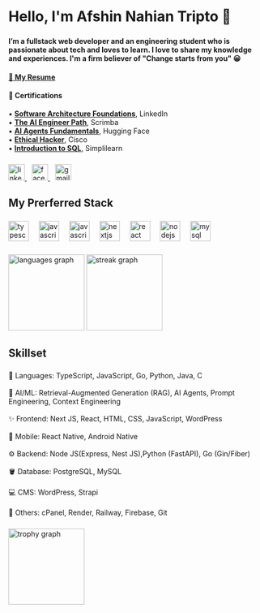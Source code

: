 <h1 align="left">Hello, I'm Afshin Nahian Tripto 👋</h1>

###

<h4 align="left">I’m a fullstack web developer and an engineering student who is passionate about tech and loves to learn. I love to share my knowledge and experiences. I'm a firm believer of "Change starts from you" 😀</h4>
<h4 align="left">
 <a href="https://www.triptex.me/cv/Afshin%20Nahian%20Tripto-Software%20Engineer.pdf" target="_blank" style="margin-right: 10px;">
    📄 My Resume
  </a>
</h4>

<h4 align="left">📜 Certifications</h4>
<p align="left">
  ▪ <a href="https://www.linkedin.com/learning/certificates/221aff41994e0ebab6391ba87a38d34aa2af8d79e26e54e57f592a01a5d487cf?trk=share_certificate&lipi=urn%3Ali%3Apage%3Ad_flagship3_profile_view_base_certifications_details%3BboTxBAtPRlqnSk9Gtd%2Fm2w%3D%3D" target="_blank"><b>Software Architecture Foundations</b></a>, LinkedIn <br>
  ▪ <a href="https://scrimba.com/certificate-cert24zAwJ78kJj66ubKZTLEN2v8FZtw9SCpybc1J" target="_blank"><b>The AI Engineer Path</b></a>, Scrimba <br>
  ▪ <a href="https://huggingface.co/datasets/agents-course/certificates/resolve/main/certificates/triptex/2025-03-02.png" target="_blank"><b>AI Agents Fundamentals</b></a>, Hugging Face <br>
  ▪ <a href="https://www.credly.com/badges/ef818017-5aba-4e0a-8c9f-1e70f0c054f2/linked_in_profile" target="_blank"><b>Ethical Hacker</b></a>, Cisco <br>
  ▪ <a href="https://simpli-web.app.link/e/fi81lOOrJIb" target="_blank"><b>Introduction to SQL</b></a>, Simplilearn
</p>


###

<div align="left">
  <a href="https://www.linkedin.com/in/triptoafsin/" target="_blank" style="margin-right: 10px;">
    <img src="https://raw.githubusercontent.com/maurodesouza/profile-readme-generator/master/src/assets/icons/social/linkedin/default.svg" width="32" height="32" alt="linkedin logo"  />
  </a>
  <a href="https://www.facebook.com/me/" target="_blank" style="margin-right: 10px;">
    <img src="https://raw.githubusercontent.com/maurodesouza/profile-readme-generator/master/src/assets/icons/social/facebook/default.svg" width="32" height="32" alt="facebook logo"  />
  </a>
  <a href="mailto:AfsinTripto@gmail.com" target="_blank" style="margin-right: 10px;">
    <img src="https://raw.githubusercontent.com/maurodesouza/profile-readme-generator/master/src/assets/icons/social/gmail/default.svg" width="32" height="32" alt="gmail logo"  />
  </a>
</div>


###

<h2 align="left">My Prerferred Stack</h2>

###

<div align="left">
  <img src="https://cdn.jsdelivr.net/gh/devicons/devicon/icons/typescript/typescript-original.svg" height="40" alt="typescript logo"  />
  <img width="12" />
  <img src="https://cdn.jsdelivr.net/gh/devicons/devicon/icons/javascript/javascript-original.svg" height="40" alt="javascript logo"  />
  <img width="12" />
  <img src="https://cdn.jsdelivr.net/gh/devicons/devicon/icons/python/python-original.svg" height="40" alt="javascript logo"  />
  <img width="12" />
  <img src="https://cdn.jsdelivr.net/gh/devicons/devicon/icons/nextjs/nextjs-original.svg" height="40" alt="nextjs logo"  />
  <img width="12" />
  <img src="https://cdn.jsdelivr.net/gh/devicons/devicon/icons/react/react-original.svg" height="40" alt="react logo"  />
  <img width="12" />
  <img src="https://cdn.jsdelivr.net/gh/devicons/devicon/icons/nodejs/nodejs-original.svg" height="40" alt="nodejs logo"  />
  <img width="12" />
  <img src="https://cdn.jsdelivr.net/gh/devicons/devicon/icons/postgresql/postgresql-original.svg" height="40" alt="mysql logo"  />
</div>

###

<div align="left">
  <img src="https://github-readme-stats.vercel.app/api/top-langs?username=triptoafsin&locale=en&hide_title=false&layout=compact&card_width=320&langs_count=5&theme=dracula&hide_border=false&order=2" height="150" alt="languages graph"  />
  <img src="https://streak-stats.demolab.com?user=triptoafsin&locale=en&mode=daily&theme=dracula&hide_border=false&border_radius=5&order=3" height="150" alt="streak graph"  />
</div>

###

<h2 align="left">Skillset</h2>

###

<p align="left">
  🧠 Languages: TypeScript, JavaScript, Go, Python, Java, C <br><br>
  🤖 AI/ML: Retrieval-Augmented Generation (RAG), AI Agents, Prompt Engineering, Context Engineering <br><br>
  ✨ Frontend: Next JS, React, HTML, CSS, JavaScript, WordPress <br><br>
  📱 Mobile: React Native, Android Native <br><br>
  ⚙️ Backend: Node JS(Express, Nest JS),Python (FastAPI), Go (Gin/Fiber) <br><br>
  🪣 Database: PostgreSQL, MySQL <br><br>
  💻 CMS: WordPress, Strapi <br><br>
  🔨 Others: cPanel, Render, Railway, Firebase, Git
</p>


###

<div align="left">
  <img src="https://github-profile-trophy.vercel.app?username=triptoafsin&theme=dracula&column=-1&row=1&margin-w=8&margin-h=8&no-bg=false&no-frame=false&order=4" height="150" alt="trophy graph"  />
</div>

###
